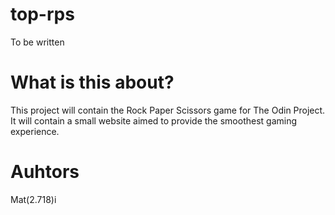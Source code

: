 # top-rps

To be written

# What is this about?

This project will contain the Rock Paper Scissors game for The Odin Project. It will contain a small website aimed to provide the smoothest gaming experience.

# Auhtors

Mat(2.718)i
